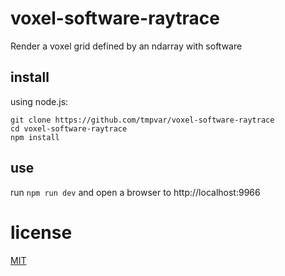 # voxel-software-raytrace

Render a voxel grid defined by an ndarray with software

## install

using node.js:

```
git clone https://github.com/tmpvar/voxel-software-raytrace
cd voxel-software-raytrace
npm install
```

## use

run `npm run dev` and open a browser to http://localhost:9966

# license

[MIT](LICENSE.txt)
